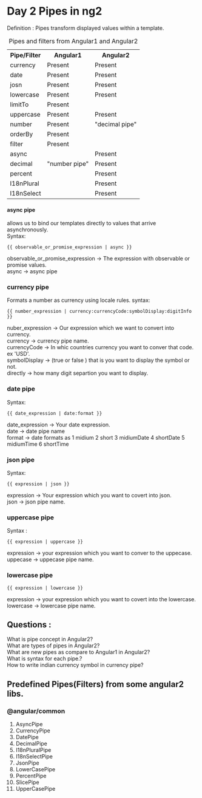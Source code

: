 # Day 2 Pipes in ng2

Definition : Pipes transform displayed values within a template.


<table>
    <caption>Pipes and filters from Angular1 and Angular2 </caption>
    <tr><th>Pipe/Filter</th><th>Angular1</th><th>Angular2</th></tr>
    <tr><td>currency</td><td>Present</td><td>Present</td></tr>
    <tr><td>date </td><td>Present</td><td>Present</td></tr>
    <tr><td>josn</td><td>Present</td><td>Present</td></tr>
    <tr><td>lowercase</td><td>Present</td><td>Present</td></tr>
    <tr><td>limitTo</td><td>Present</td><td></td></tr>
    <tr><td>uppercase</td><td>Present</td><td>Present</td></tr>
    <tr><td> number</td><td>Present</td> <td>"decimal pipe"</td></tr>
    <tr><td>orderBy</td><td>Present</td> <td></td></tr>
    <tr><td>filter</td><td>Present</td>  <td></td></tr>
    <tr><td>async</td>   <td></td><td>Present</td></tr>
    <tr><td>decimal</td> <td>"number pipe" </td><td>Present</td></tr>
    <tr><td>percent</td> <td></td><td>Present</td></tr>
    <tr><td>I18nPlural</td><td></td><td>Present</td></tr>
    <tr><td>I18nSelect</td><td></td> <td>Present</td></tr>
</table>


#### async pipe
allows us to bind our templates directly to values that arrive asynchronously.  
Syntax:  
```
{{ observable_or_promise_expression | async }}
```

observable_or_promise_expression -> The expression with observable or promise values.  
async                            -> async pipe


### currency pipe
Formats a number as currency using locale rules.
syntax:
```
{{ number_expression | currency:currencyCode:symbolDisplay:digitInfo }}
```
nuber_expression -> Our expression which we want to convert into currency.  
currency         -> currency pipe name.  
currencyCode     -> In whic countries currency you want to conver that code. ex 'USD'.  
symbolDisplay    -> (true or false ) that is you want to display the symbol or not.  
directly         -> how many digit separtion you want to display.  


### date pipe
Syntax:
```
{{ date_expression | date:format }}
```
date_expression -> Your date expression.  
date            -> date pipe name  
format          -> date formats as 
    1   midium
    2   short
    3   midiumDate
    4   shortDate
    5   midiumTime
    6  shortTime


### json pipe
Syntax:
```
{{ expression | json }}
```
expression -> Your expression which you want to covert into json.  
json       -> json pipe name.  


### uppercase pipe
Syntax :
```
{{ expression | uppercase }}
```
expression -> your expression which you want to conver to the uppecase.  
uppecase   -> uppecase pipe name.  


### lowercase pipe
```
{{ expression | lowercase }}
```
expression -> your expression which you want to covert into the lowercase.  
lowercase  -> lowercase pipe name.  






## Questions :
What is pipe concept in Angular2?   
What are types of pipes in Angular2?  
What are new pipes as compare to Angular1 in Angular2?  
What is syntax for each pipe.?  
How to write indian currency symbol in currency pipe?  


## Predefined Pipes(Filters) from some angular2 libs.

### @angular/common
<ol>
    <li>AsyncPipe</li>
    <li>CurrencyPipe </li>
    <li>DatePipe </li>
    <li>DecimalPipe </li>
    <li>I18nPluralPipe </li>
    <li>I18nSelectPipe </li>
    <li>JsonPipe </li>
    <li>LowerCasePipe</li>
    <li>PercentPipe </li>
    <li>SlicePipe </li>
    <li>UpperCasePipe</li>
</ol>